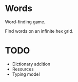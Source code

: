 # Words

Word-finding game.

Find words on an infinite hex grid.

# TODO

- Dictionary addition
- Resources
- Typing mode!
